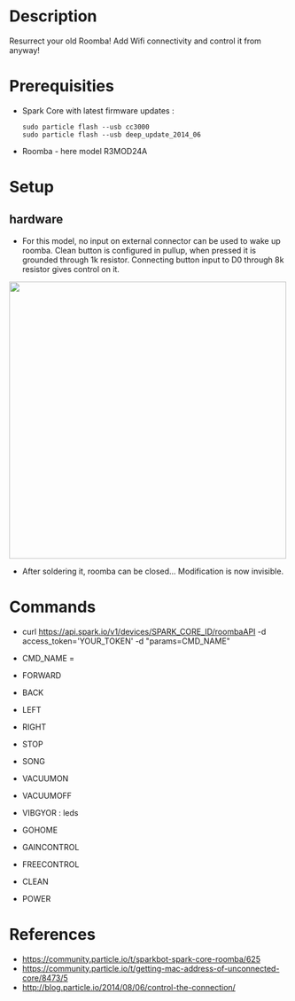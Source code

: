 # Description
Resurrect your old Roomba! Add Wifi connectivity and control it from anyway! 
 
# Prerequisities
 * Spark Core with latest firmware updates :
     
    ```
    sudo particle flash --usb cc3000
    sudo particle flash --usb deep_update_2014_06
    ``` 
 * Roomba - here model R3MOD24A

# Setup
 ## hardware 
* For this model, no input on external connector can be used to wake up roomba. Clean button is configured in pullup, when pressed it is grounded through 1k resistor. Connecting button input to D0 through 8k resistor gives control on it. 

<img src="https://raw.githubusercontent.com/Lahorde/roomba_wifi/master/img/roomba_hack_0.JPG" width="500">

* After soldering it, roomba can be closed... Modification is now invisible.

# Commands
 * curl https://api.spark.io/v1/devices/SPARK_CORE_ID/roombaAPI -d access_token='YOUR_TOKEN' -d "params=CMD_NAME"
 
 * CMD_NAME = 
  * FORWARD
  * BACK
  * LEFT
  * RIGHT
  * STOP
  * SONG
  * VACUUMON
  * VACUUMOFF
  * VIBGYOR   : leds
  * GOHOME
  * GAINCONTROL
  * FREECONTROL
  * CLEAN
  * POWER
     
# References
 * https://community.particle.io/t/sparkbot-spark-core-roomba/625
 * https://community.particle.io/t/getting-mac-address-of-unconnected-core/8473/5
 * http://blog.particle.io/2014/08/06/control-the-connection/
